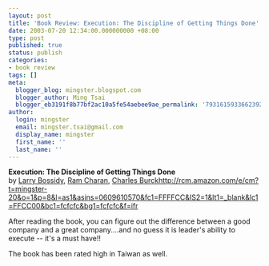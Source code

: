 ```yaml
---
layout: post
title: 'Book Review: Execution: The Discipline of Getting Things Done'
date: 2003-07-20 12:34:00.000000000 +08:00
type: post
published: true
status: publish
categories:
- book review
tags: []
meta:
  blogger_blog: mingster.blogspot.com
  blogger_author: Ming Tsai
  blogger_eb3191f8b77bf2ac10a5fe54aebee9ae_permalink: '7931615933662392301'
author:
  login: mingster
  email: mingster.tsai@gmail.com
  display_name: mingster
  first_name: ''
  last_name: ''
---
```

<p><strong><span style="font-size:100%;">Execution: The Discipline of Getting Things Done<br /></span></strong>by <a href="http://www.amazon.com/exec/obidos/search-handle-url/index=books&amp;field-author-exact=Larry%20Bossidy&amp;rank=-relevance%2C%2Bavailability%2C-daterank/103-2319014-6360612">Larry Bossidy</a>, <a href="http://www.amazon.com/exec/obidos/search-handle-url/index=books&amp;field-author-exact=Ram%20Charan&amp;rank=-relevance%2C%2Bavailability%2C-daterank/103-2319014-6360612">Ram Charan</a>, <a href="http://www.amazon.com/exec/obidos/search-handle-url/index=books&amp;field-author-exact=Charles%20Burck&amp;rank=-relevance%2C%2Bavailability%2C-daterank/103-2319014-6360612">Charles Burck</a><a href="http://rcm.amazon.com/e/cm?t=mingster-20&#038;o=1&#038;p=8&#038;l=as1&#038;asins=0609610570&#038;fc1=FFFFCC&#038;IS2=1&#038;lt1=_blank&#038;lc1=FFCC00&#038;bc1=fcfcfc&#038;bg1=fcfcfc&#038;f=ifr">http://rcm.amazon.com/e/cm?t=mingster-20&#038;o=1&#038;p=8&#038;l=as1&#038;asins=0609610570&#038;fc1=FFFFCC&#038;IS2=1&#038;lt1=_blank&#038;lc1=FFCC00&#038;bc1=fcfcfc&#038;bg1=fcfcfc&#038;f=ifr</a></p>
<p>After reading the book, you can figure out the difference between a good company and a great company....and no guess it is leader's ability to execute -- it's a must have!!</p>
<p>The book has been rated high in Taiwan as well.</p>
